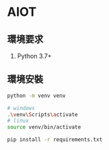 # AIOT

## 環境要求

1. Python 3.7+

## 環境安裝

``` bash
python -m venv venv

# windows
.\venv\Scripts\activate
# linux
source venv/bin/activate

pip install -r requirements.txt
```
